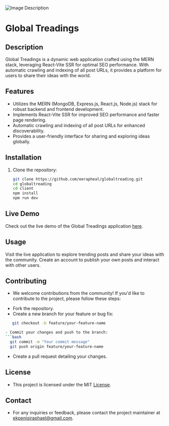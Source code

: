 
![Image Description](https://firebasestorage.googleapis.com/v0/b/globaltreadings.appspot.com/o/1709729634318-global%20treadings.png?alt=media&token=186a3d67-46af-46bd-9e64-302af04a6781)

# Global Treadings

## Description
Global Treadings is a dynamic web application crafted using the MERN stack, leveraging React-Vite SSR for optimal SEO performance. With automatic crawling and indexing of all post URLs, it provides a platform for users to share their ideas with the world.

## Features
- Utilizes the MERN (MongoDB, Express.js, React.js, Node.js) stack for robust backend and frontend development.
- Implements React-Vite SSR for improved SEO performance and faster page rendering.
- Automatic crawling and indexing of all post URLs for enhanced discoverability.
- Provides a user-friendly interface for sharing and exploring ideas globally.

## Installation
1. Clone the repository:
   ```bash
   git clone https://github.com/eerapheal/globaltreading.git
   cd globaltreading
   cd client
   npm install
   npm run dev
   
## Live Demo

Check out the live demo of the Global Treadings application [here](https://globaltreading.onrender.com).

## Usage
Visit the live application to explore trending posts and share your ideas with the community.
Create an account to publish your own posts and interact with other users.

## Contributing
* We welcome contributions from the community! If you'd like to contribute to the project, please follow these steps:

- Fork the repository.
- Create a new branch for your feature or bug fix:
 ```bash
    git checkout -b feature/your-feature-name

- Commit your changes and push to the branch:
```bash
   git commit -m "Your commit message"
   git push origin feature/your-feature-name
```

- Create a pull request detailing your changes.
## License
- This project is licensed under the MIT [License](https://github.com/eerapheal/globaltreading/blob/main/LICENSE).
## Contact
- For any inquiries or feedback, please contact the project maintainer at ekpenisiraphael@gmail.com.



